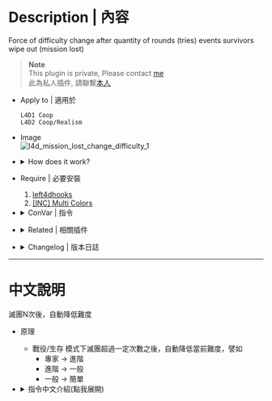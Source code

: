 # Description | 內容
Force of difficulty change after quantity of rounds (tries) events survivors wipe out (mission lost)

> __Note__ <br/>
This plugin is private, Please contact [me](/#私人插件列表-private-plugins-list)<br/>
此為私人插件, 請聯繫[本人](/#私人插件列表-private-plugins-list)

* Apply to | 適用於
	```
	L4D1 Coop
	L4D2 Coop/Realism
	```

* Image
	<br/>![l4d_mission_lost_change_difficulty_1](image/l4d_mission_lost_change_difficulty_1.jpg)

* <details><summary>How does it work?</summary>

	* After survivors wipe out (mission lost), change difficulty to easier, for example
		* Expert -> Hard
		* Hard -> Normal
		* Normal -> Easy
</details>

* Require | 必要安裝
	1. [left4dhooks](https://forums.alliedmods.net/showthread.php?t=321696)
	2. [[INC] Multi Colors](https://github.com/fbef0102/L4D1_2-Plugins/releases/tag/Multi-Colors)

* <details><summary>ConVar | 指令</summary>

	* cfg/sourcemod/l4d_mission_lost_change_difficulty.cfg
		```php
		// 0=Plugin off, 1=Plugin on.
		l4d_mission_lost_change_difficulty_enable "1"

		// Changes how message displays. (0: Disable, 1:In chat, 2: In Hint Box, 3: In center text)
		l4d_mission_lost_change_difficulty_announce_type "1"

		// Quantity of rounds (tries) events survivors wipe out before force of difficulty change on non-final maps in coop/realism (0=off)
		l4d_mission_lost_change_difficulty_try "2"

		// Quantity of rounds (tries) events survivors wipe out before force of difficulty change on final maps in coop/realism (0=off)
		l4d_mission_lost_change_difficulty_final "4"
		```
</details>

* <details><summary>Related | 相關插件</summary>

	1. [l4d2_vote_manager3](https://github.com/fbef0102/L4D1_2-Plugins/tree/master/l4d2_vote_manager3): Unable to call valve vote if player does not have access
		* 沒有權限的玩家不能隨意發起官方投票
	2. [l4d2_custom_difficulty](/L4D_插件/Server_伺服器/l4d2_custom_difficulty): Set your own custom difficulty and damage + vote to change custom difficulty
    	* 自訂遊戲難度、特感傷害、殭屍傷害、Tank傷害、Witch傷害 + 投票更換自訂的難度
</details>

* <details><summary>Changelog | 版本日誌</summary>

	* v1.0 (2024-7-21)
		* Initial Release
</details>

- - - -
# 中文說明
滅團N次後，自動降低難度

* 原理
	* 戰役/生存 模式下滅團超過一定次數之後，自動降低當前難度，譬如
		* 專家 -> 進階
		* 進階 -> 一般
		* 一般 -> 簡單
	
* <details><summary>指令中文介紹(點我展開)</summary>

	* cfg/sourcemod/l4d_mission_lost_change_difficulty.cfg
		```php
		// 0=插件關閉, 1=插件開啟.
		l4d_mission_lost_change_difficulty_enable "1"
		
		// 倒數提示該如何顯示. (0: 不提示, 1: 聊天框, 2: 黑底白字框, 3: 螢幕正中間)
		l4d_mission_lost_change_difficulty_announce_type "1"

		// 戰役/寫實模式下 滅團超過2次之後，降低當前難度 (0=關閉這項功能)
		l4d_mission_lost_change_difficulty_try "2"

		// 戰役/寫實模式下 最終關卡滅團超過4次之後，降低當前難度 (0=關閉這項功能)
		l4d_mission_lost_change_difficulty_final "4"
		```
</details>
